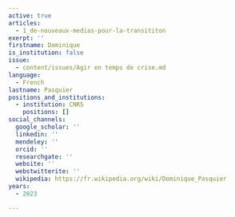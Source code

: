 ```yaml
---
active: true
articles:
  - 1_de-nouveaux-medias-pour-la-transititon
exerpt: ''
firstname: Dominique
is_institution: false
issue:
  - content/issues/Agir en temps de crise.md
language:
  - French
lastname: Pasquier
positions_and_institutions:
  - institution: CNRS
    positions: []
social_channels:
  google_scholar: ''
  linkedin: ''
  mendeley: ''
  orcid: ''
  researchgate: ''
  website: ''
  webstwitterite: ''
  wikipedia: https://fr.wikipedia.org/wiki/Dominique_Pasquier
years:
  - 2023

---
```


